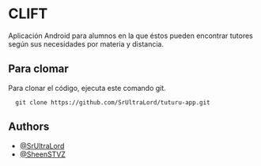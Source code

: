 
# CLIFT

Aplicación Android para alumnos en la que éstos pueden encontrar tutores según sus
necesidades por materia y distancia.



## Para clomar

Para clonar el código, ejecuta este comando git.

```git
  git clone https://github.com/SrUltraLord/tuturu-app.git
```

## Authors

- [@SrUltraLord](https://github.com/SrUltraLord)
- [@SheenSTVZ](https://github.com/SheenSTVZ)

  
